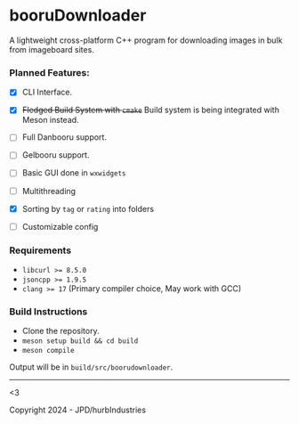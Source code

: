 # booruDownloader

A lightweight cross-platform C++ program for downloading images in bulk from imageboard sites.

### Planned Features:

* [X] CLI Interface.
* [X] ~~Fledged Build System with `cmake`~~ Build system is being integrated with Meson instead.
* [ ] Full Danbooru support.
* [ ] Gelbooru support.
* [ ] Basic GUI done in `wxwidgets`
* [ ] Multithreading
* [X] Sorting by `tag` or `rating` into folders
* [ ] Customizable config


### Requirements

* `libcurl >= 8.5.0`
* `jsoncpp >= 1.9.5`
* `clang >= 17` (Primary compiler choice, May work with GCC)

### Build Instructions
- Clone the repository.
- `meson setup build && cd build`
- `meson compile`

Output will be in `build/src/boorudownloader`.

--- 

<3

Copyright 2024 - JPD/hurbIndustries
